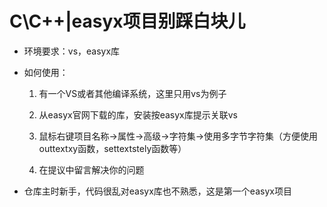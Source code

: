 # C\C++|easyx项目别踩白块儿

- 环境要求：vs，easyx库

- 如何使用：

  1. 有一个VS或者其他编译系统，这里只用vs为例子

  2. 从easyx官网下载的库，安装按easyx库提示关联vs

  3. 鼠标右键项目名称->属性->高级->字符集->使用多字节字符集（方便使用outtextxy函数，settextstely函数等）

  4. 在提议中留言解决你的问题

- 仓库主时新手，代码很乱对easyx库也不熟悉，这是第一个easyx项目
